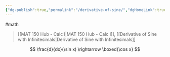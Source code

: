 ```yaml
---
{"dg-publish":true,"permalink":"/derivative-of-sine/","dgHomeLink":true,"dgPassFrontmatter":false,"dgShowLocalGraph":true}
---
```


#math 
> [[MAT 150 Hub - Calc I|MAT 150 Hub - Calc I]], [[Derivative of Sine with Infinitesimals|Derivative of Sine with Infinitesimals]]

$$
\frac{d}{dx}(\sin x) \rightarrow \boxed{\cos x}
$$